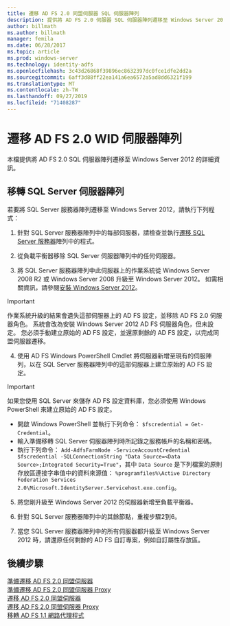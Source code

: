 ```yaml
---
title: 遷移 AD FS 2.0 同盟伺服器 SQL 伺服器陣列
description: 提供將 AD FS 2.0 伺服器 SQL 伺服器陣列遷移至 Windows Server 2012 的相關資訊
author: billmath
ms.author: billmath
manager: femila
ms.date: 06/28/2017
ms.topic: article
ms.prod: windows-server
ms.technology: identity-adfs
ms.openlocfilehash: 3c43d26868f39896ec8632397dc0fce1dfe2dd2a
ms.sourcegitcommit: 6aff3d88ff22ea141a6ea6572a5ad8dd6321f199
ms.translationtype: MT
ms.contentlocale: zh-TW
ms.lasthandoff: 09/27/2019
ms.locfileid: "71408287"
---
```

# <a name="migrate-an-ad-fs-20-wid-farm"></a>遷移 AD FS 2.0 WID 伺服器陣列  
本檔提供將 AD FS 2.0 SQL 伺服器陣列遷移至 Windows Server 2012 的詳細資訊。


## <a name="migrate-a-sql-server-farm"></a>移轉 SQL Server 伺服器陣列  
 若要將 SQL Server 服務器陣列遷移至 Windows Server 2012，請執行下列程式：  
  
1.  針對 SQL Server 服務器陣列中的每部伺服器，請檢查並執行[遷移 SQL Server 服務器](prepare-to-migrate-a-sql-server-farm.md)陣列中的程式。  
  
2.  從負載平衡器移除 SQL Server 伺服器陣列中的任何伺服器。  
  
3.  將 SQL Server 服務器陣列中此伺服器上的作業系統從 Windows Server 2008 R2 或 Windows Server 2008 升級至 Windows Server 2012。 如需相關資訊，請參閱[安裝 Windows Server 2012](https://technet.microsoft.com/library/jj134246.aspx)。  
  
> [!IMPORTANT]
>  作業系統升級的結果會遺失這部伺服器上的 AD FS 設定，並移除 AD FS 2.0 伺服器角色。 系統會改為安裝 Windows Server 2012 AD FS 伺服器角色，但未設定。 您必須手動建立原始的 AD FS 設定，並還原剩餘的 AD FS 設定，以完成同盟伺服器遷移。  
  
4. 使用 AD FS Windows PowerShell Cmdlet 將伺服器新增至現有的伺服陣列，以在 SQL Server 服務器陣列中的這部伺服器上建立原始的 AD FS 設定。  
  
> [!IMPORTANT]
>  如果您使用 SQL Server 來儲存 AD FS 設定資料庫，您必須使用 Windows PowerShell 來建立原始的 AD FS 設定。  

  - 開啟 Windows PowerShell 並執行下列命令： `$fscredential = Get-Credential`。  
  - 輸入準備移轉 SQL Server 伺服器陣列時所記錄之服務帳戶的名稱和密碼。  
  - 執行下列命令： `Add-AdfsFarmNode -ServiceAccountCredential $fscredential -SQLConnectionString "Data Source=<Data Source>;Integrated Security=True"`，其中 `Data Source` 是下列檔案的原則存放區連接字串值中的資料來源值： `%programfiles%\Active Directory Federation Services 2.0\Microsoft.IdentityServer.Servicehost.exe.config`。  
  
5. 將您剛升級至 Windows Server 2012 的伺服器新增至負載平衡器。  
  
6. 針對 SQL Server 服務器陣列中的其餘節點，重複步驟2到6。  
  
7. 當您 SQL Server 服務器陣列中的所有伺服器都升級至 Windows Server 2012 時，請還原任何剩餘的 AD FS 自訂專案，例如自訂屬性存放區。  

## <a name="next-steps"></a>後續步驟
 [準備遷移 AD FS 2.0 同盟伺服器](prepare-to-migrate-ad-fs-fed-server.md)   
 [準備遷移 AD FS 2.0 同盟伺服器 Proxy](prepare-to-migrate-ad-fs-fed-proxy.md)   
 [遷移 AD FS 2.0 同盟伺服器](migrate-the-ad-fs-fed-server.md)   
 [遷移 AD FS 2.0 同盟伺服器 Proxy](migrate-the-ad-fs-2-fed-server-proxy.md)   
 [移轉 AD FS 1.1 網路代理程式](migrate-the-ad-fs-web-agent.md)



